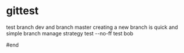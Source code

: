 # gittest
test branch dev and branch master
creating a new branch is quick and simple
branch manage strategy
test  --no-ff
test bob

#end